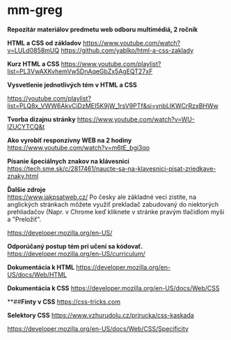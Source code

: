 # mm-greg
**Repozitár materiálov predmetu web odboru multimédiá, 2 ročník**



**HTML a CSS od základov**
https://www.youtube.com/watch?v=LULd0858mUQ
https://github.com/yablko/html-a-css-zaklady  
  
   
**Kurz HTML a CSS**
https://www.youtube.com/playlist?list=PL3VwAXKvhemVw5DnAqeGbZx5AgEQT27xF   

 
**Vysvetlenie jednotlivých tém v HTML a CSS**

https://youtube.com/playlist?list=PLQ8x_VWW6AkvCiDzMEI5K9jW_1rsV9PTf&si=ynbLIKWCrRzxBHWw  



**Tvorba dizajnu stránky**
https://www.youtube.com/watch?v=WU-lZUCYTCQ&t  

 
**Ako vyrobiť responzívny WEB na 2 hodiny**
https://www.youtube.com/watch?v=m6tE_bgi3qo  

 
**Písanie špeciálnych znakov na klávesnici**
https://tech.sme.sk/c/2817461/naucte-sa-na-klavesnici-pisat-zriedkave-znaky.html   

 
**Ďalšie zdroje**   
https://www.jakpsatweb.cz/  Po česky ale základné veci zistíte, na anglických stránkach môžete využiť prekladač zabudovaný do niektorých prehliadačov (Napr. v Chrome keď kliknete v stránke pravým tlačidlom myši a "Preložiť".  
  
  
https://developer.mozilla.org/en-US/   



**Odporúčaný postup tém pri učení sa kódovať.**
https://developer.mozilla.org/en-US/curriculum/   



**Dokumentácia k HTML**
https://developer.mozilla.org/en-US/docs/Web/HTML  
  

**Dokumentácia k CSS**
https://developer.mozilla.org/en-US/docs/Web/CSS   
  

 
**##**Finty v CSS**
https://css-tricks.com  

  

 
**Selektory CSS**
https://www.vzhurudolu.cz/prirucka/css-kaskada   

https://developer.mozilla.org/en-US/docs/Web/CSS/Specificity  

